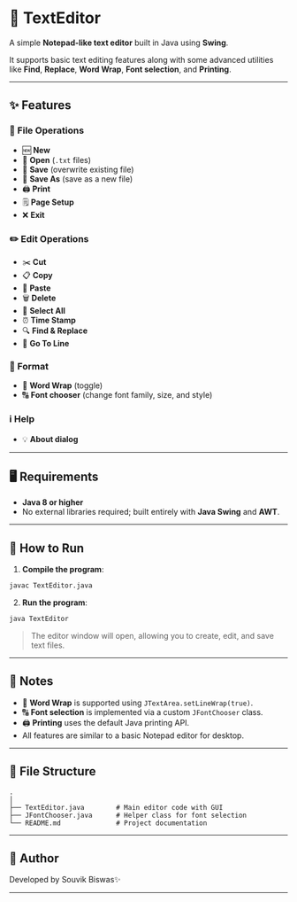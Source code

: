 # 📝 TextEditor

A simple **Notepad-like text editor** built in Java using **Swing**.

It supports basic text editing features along with some advanced utilities like **Find**, **Replace**, **Word Wrap**, **Font selection**, and **Printing**.

---

## ✨ Features

### 📂 File Operations

* 🆕 **New**
* 📂 **Open** (`.txt` files)
* 💾 **Save** (overwrite existing file)
* 💾 **Save As** (save as a new file)
* 🖨️ **Print**
* 🗒️ **Page Setup**
* ❌ **Exit**

### ✏️ Edit Operations

* ✂️ **Cut**
* 📋 **Copy**
* 📌 **Paste**
* 🗑️ **Delete**
* 🔹 **Select All**
* ⏰ **Time Stamp**
* 🔍 **Find & Replace**
* 📍 **Go To Line**

### 🎨 Format

* 🔄 **Word Wrap** (toggle)
* 🔠 **Font chooser** (change font family, size, and style)

### ℹ️ Help

* 💡 **About dialog**

---

## 🖥️ Requirements

* **Java 8 or higher**
* No external libraries required; built entirely with **Java Swing** and **AWT**.

---

## 🚀 How to Run

1. **Compile the program**:

```bash
javac TextEditor.java
```

2. **Run the program**:

```bash
java TextEditor
```

> The editor window will open, allowing you to create, edit, and save text files.

---

## 📝 Notes

* 🔄 **Word Wrap** is supported using `JTextArea.setLineWrap(true)`.
* 🔠 **Font selection** is implemented via a custom `JFontChooser` class.
* 🖨️ **Printing** uses the default Java printing API.
* All features are similar to a basic Notepad editor for desktop.

---

## 📂 File Structure

```
.
│
├── TextEditor.java        # Main editor code with GUI
├── JFontChooser.java      # Helper class for font selection
└── README.md              # Project documentation
```

---

## 👤 Author

Developed by Souvik Biswas✨

---
